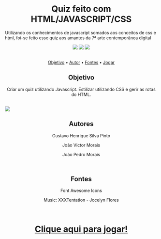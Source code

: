 <h1 align="center">Quiz feito com HTML/JAVASCRIPT/CSS</h1>
<p>Utilizando os conhecimentos de javascript somados aos conceitos de css e html, foi-se feito esse quiz aos amantes da 7ª arte contemporânea digital</p>
<div align="center">
<img src="https://img.shields.io/static/v1?label=Javascript&message=JS&color=yellow&style=for-the-badge&logo=javascript"/>
<img src="https://img.shields.io/static/v1?label=CSS&message=CSS&color=blue&style=for-the-badge&logo=css"/>
<img src="https://img.shields.io/static/v1?label=HTML&message=JS&color=red&style=for-the-badge&logo=html"/>
</div>

<br>

<p align="center">
 <a href="#objetivo">Objetivo</a> •
 <a href="#autor">Autor</a> •
 <a href="#fontes">Fontes</a> •
 <a href="#jogar">Jogar</a>

</p>


<h2 align="center" id="#objetivo">Objetivo</h2>
    <p align="center">Criar um quiz utilizando Javascript. Estilizar utilizando CSS e gerir as rotas do HTML.</p>
<br>
   <img  src="https://user-images.githubusercontent.com/60045344/132896241-03e517bf-9831-4df6-9687-577613fb6adf.png"/>
<h2 align="center" id="#autor">Autores</h2>
   <p align="center" >Gustavo Henrique Silva Pinto</p>
   <p align="center">João Victor Morais</p>
   <p align="center" >João Pedro Morais</p>
<br>
<h2 align="center" id="#fontes">Fontes</h2>
   <p align="center" >Font Awesome Icons</p>
   <p align="center">Music: XXXTentation - Jocelyn Flores</p>
</ul>
<br>
<h1 align="center"><a href="https://ojotav21.github.io/quiz-js/" target="_blank">Clique aqui para jogar!</a></h1>
